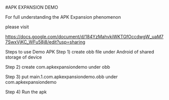 #APK EXPANSION DEMO

For full understanding the APK Expansion phenomenon

please visit

https://docs.google.com/document/d/184YzMahvkiWKTGfOccdwgW_uaM77SwxVjKC_WFu58j8/edit?usp=sharing

Steps to use Demo APK
Step 1) create obb file under Android of shared storage of device

Step 2) create com.apkexpansiondemo under obb

Step 3) put main.1.com.apkexpansiondemo.obb under com.apkexpansiondemo

Step 4) Run the apk
